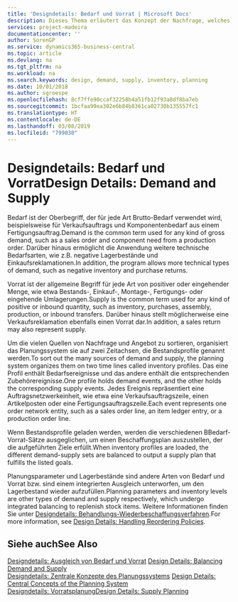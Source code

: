 ```yaml
---
title: 'Designdetails: Bedarf und Vorrat | Microsoft Docs'
description: Dieses Thema erläutert das Konzept der Nachfrage, welches der allgemeine Begriff ist für jede Art Brutto-Bedarf, wie beispielsweise für Verkaufsauftrags und Komponentenbedarf aus einem Fertigungsauftrag.
services: project-madeira
documentationcenter: ''
author: SorenGP
ms.service: dynamics365-business-central
ms.topic: article
ms.devlang: na
ms.tgt_pltfrm: na
ms.workload: na
ms.search.keywords: design, demand, supply, inventory, planning
ms.date: 10/01/2018
ms.author: sgroespe
ms.openlocfilehash: 8cf7ffe90ccaf32258b4a51fb12f93a8df8ba7eb
ms.sourcegitcommit: 1bcfaa99ea302e6b84b8361ca02730b135557fc1
ms.translationtype: HT
ms.contentlocale: de-DE
ms.lasthandoff: 03/08/2019
ms.locfileid: "799030"
---
```

# <a name="design-details-demand-and-supply"></a><span data-ttu-id="7a7d9-103">Designdetails: Bedarf und Vorrat</span><span class="sxs-lookup"><span data-stu-id="7a7d9-103">Design Details: Demand and Supply</span></span>
<span data-ttu-id="7a7d9-104">Bedarf ist der Oberbegriff, der für jede Art Brutto-Bedarf verwendet wird, beispielsweise für Verkaufsauftrags und Komponentenbedarf aus einem Fertigungsauftrag.</span><span class="sxs-lookup"><span data-stu-id="7a7d9-104">Demand is the common term used for any kind of gross demand, such as a sales order and component need from a production order.</span></span> <span data-ttu-id="7a7d9-105">Darüber hinaus ermöglicht die Anwendung weitere technische Bedarfsarten, wie z.B. negative Lagerbestände und Einkaufsreklamationen.</span><span class="sxs-lookup"><span data-stu-id="7a7d9-105">In addition, the program allows more technical types of demand, such as negative inventory and purchase returns.</span></span>  
  
<span data-ttu-id="7a7d9-106">Vorrat ist der allgemeine Begriff für jede Art von positiver oder eingehender Menge, wie etwa Bestands-, Einkauf-, Montage-, Fertigungs- oder eingehende Umlagerungen.</span><span class="sxs-lookup"><span data-stu-id="7a7d9-106">Supply is the common term used for any kind of positive or inbound quantity, such as inventory, purchases, assembly, production, or inbound transfers.</span></span> <span data-ttu-id="7a7d9-107">Darüber hinaus stellt möglicherweise eine Verkaufsreklamation ebenfalls einen Vorrat dar.</span><span class="sxs-lookup"><span data-stu-id="7a7d9-107">In addition, a sales return may also represent supply.</span></span>  
  
<span data-ttu-id="7a7d9-108">Um die vielen Quellen von Nachfrage und Angebot zu sortieren, organisiert das Planungssystem sie auf zwei Zeitachsen, die Bestandsprofile genannt werden.</span><span class="sxs-lookup"><span data-stu-id="7a7d9-108">To sort out the many sources of demand and supply, the planning system organizes them on two time lines called inventory profiles.</span></span> <span data-ttu-id="7a7d9-109">Das eine Profil enthält Bedarfsereignisse und das andere enthält die entsprechenden Zubehörereignisse.</span><span class="sxs-lookup"><span data-stu-id="7a7d9-109">One profile holds demand events, and the other holds the corresponding supply events.</span></span> <span data-ttu-id="7a7d9-110">Jedes Ereignis repräsentiert eine Auftragsnetzwerkeinheit, wie etwa eine Verkaufsauftragszeile, einen Artikelposten oder eine Fertigungsauftragszeile.</span><span class="sxs-lookup"><span data-stu-id="7a7d9-110">Each event represents one order network entity, such as a sales order line, an item ledger entry, or a production order line.</span></span>  
  
<span data-ttu-id="7a7d9-111">Wenn Bestandsprofile geladen werden, werden die verschiedenen BBedarf-Vorrat-Sätze ausgeglichen, um einen Beschaffungsplan auszustellen, der die aufgeführten Ziele erfüllt.</span><span class="sxs-lookup"><span data-stu-id="7a7d9-111">When inventory profiles are loaded, the different demand-supply sets are balanced to output a supply plan that fulfills the listed goals.</span></span>  
  
<span data-ttu-id="7a7d9-112">Planungsparameter und Lagerbestände sind andere Arten von Bedarf und Vorrat bzw. sind einem integrierten Ausgleich unterworfen, um den Lagerbestand wieder aufzufüllen.</span><span class="sxs-lookup"><span data-stu-id="7a7d9-112">Planning parameters and inventory levels are other types of demand and supply respectively, which undergo integrated balancing to replenish stock items.</span></span> <span data-ttu-id="7a7d9-113">Weitere Informationen finden Sie unter [Designdetails: Behandlungs-Wiederbeschaffungsverfahren](design-details-handling-reordering-policies.md).</span><span class="sxs-lookup"><span data-stu-id="7a7d9-113">For more information, see [Design Details: Handling Reordering Policies](design-details-handling-reordering-policies.md).</span></span>  
  
## <a name="see-also"></a><span data-ttu-id="7a7d9-114">Siehe auch</span><span class="sxs-lookup"><span data-stu-id="7a7d9-114">See Also</span></span>  
<span data-ttu-id="7a7d9-115">[Designdetails: Ausgleich von Bedarf und Vorrat](design-details-balancing-demand-and-supply.md) </span><span class="sxs-lookup"><span data-stu-id="7a7d9-115">[Design Details: Balancing Demand and Supply](design-details-balancing-demand-and-supply.md) </span></span>  
<span data-ttu-id="7a7d9-116">[Designdetails: Zentrale Konzepte des Planungssystems](design-details-central-concepts-of-the-planning-system.md) </span><span class="sxs-lookup"><span data-stu-id="7a7d9-116">[Design Details: Central Concepts of the Planning System](design-details-central-concepts-of-the-planning-system.md) </span></span>  
[<span data-ttu-id="7a7d9-117">Designdetails: Vorratsplanung</span><span class="sxs-lookup"><span data-stu-id="7a7d9-117">Design Details: Supply Planning</span></span>](design-details-supply-planning.md)